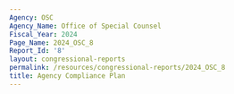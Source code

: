 ```yaml
---
Agency: OSC
Agency_Name: Office of Special Counsel
Fiscal_Year: 2024
Page_Name: 2024_OSC_8
Report_Id: '8'
layout: congressional-reports
permalink: /resources/congressional-reports/2024_OSC_8
title: Agency Compliance Plan
---
```

